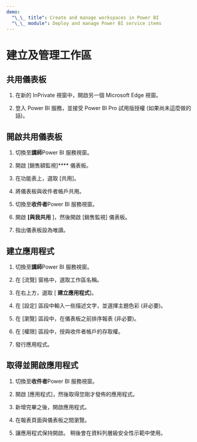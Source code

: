 ```yaml
---
demo:
  "\_\_ title": Create and manage workspaces in Power BI
  "\_\_ module": Deploy and manage Power BI service items
---
```


# 建立及管理工作區

## 共用儀表板

1. 在新的 InPrivate 視窗中，開啟另一個 Microsoft Edge 視窗。

1. 登入 Power BI 服務，並接受 Power BI Pro 試用版授權 (如果尚未這麼做的話)。

## 開啟共用儀表板

1. 切換至**講師**Power BI 服務視窗。

1. 開啟 [銷售額監視]**** 儀表板。

1. 在功能表上，選取 [共用]。

1. 將儀表板與收件者帳戶共用。

1. 切換至**收件者**Power BI 服務視窗。

1. 開啟 **[與我共用** ]，然後開啟 [銷售監視] 儀表板。

1. 指出儀表板設為唯讀。

## 建立應用程式

1. 切換至**講師**Power BI 服務視窗。

1. 在 [流覽] 窗格中，選取工作區名稱。

1. 在右上方，選取 [ **建立應用程式**]。

1. 在 [設定] 區段中輸入一些描述文字，並選擇主題色彩 (非必要)。

1. 在 [瀏覽] 區段中，在儀表板之前排序報表 (非必要)。

1. 在 [權限] 區段中，授與收件者帳戶的存取權。

1. 發行應用程式。

## 取得並開啟應用程式

1. 切換至**收件者**Power BI 服務視窗。

1. 開啟 [應用程式]，然後取得您剛才發佈的應用程式。

1. 新增完畢之後，開啟應用程式。

1. 在報表頁面與儀表板之間瀏覽。

1. 讓應用程式保持開啟。 稍後會在資料列層級安全性示範中使用。
